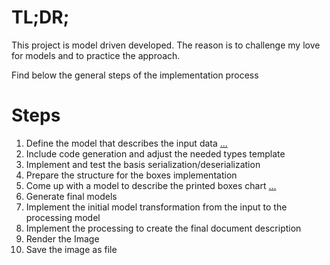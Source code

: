 # TL;DR;

This project is model driven developed. The reason is to challenge my love for models
and to practice the approach.

Find below the general steps of the implementation process

# Steps

1. Define the model that describes the input data [...](./configs/models/boxes.json)
2. Include code generation and adjust the needed types template
3. Implement and test the basis serialization/deserialization
4. Prepare the structure for the boxes implementation
5. Come up with a model to describe the printed boxes chart [...](./configs/models/boxes_document.json)
6. Generate final models
7. Implement the initial model transformation from the input to the processing model
8. Implement the processing to create the final document description
9. Render the Image
10. Save the image as file 